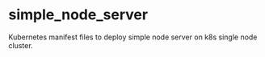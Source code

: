 # simple_node_server
Kubernetes manifest files to deploy simple node server on k8s single node cluster.
